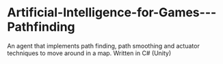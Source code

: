 # Artificial-Intelligence-for-Games---Pathfinding
An agent that implements path finding, path smoothing and actuator techniques to move around in a map. Written in C# (Unity)
